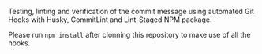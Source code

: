 Testing, linting and verification of the commit message using automated Git Hooks with Husky, CommitLint and Lint-Staged NPM package.

Please run `npm install` after clonning this repository to make use of all the hooks.
